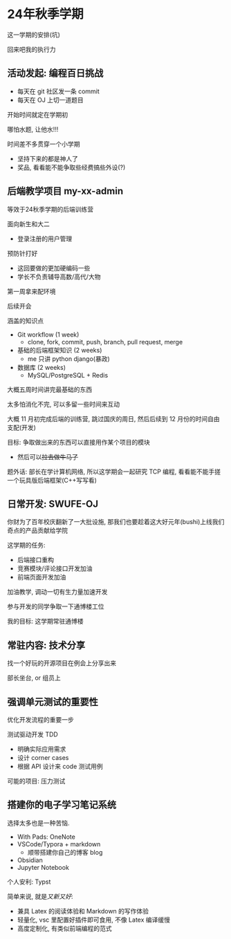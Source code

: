 # 24年秋季学期

这一学期的安排(坑)

回来吧我的执行力

## 活动发起: 编程百日挑战

- 每天在 git 社区发一条 commit
- 每天在 OJ 上切一道题目

开始时间就定在学期初

哪怕水题, 让他水!!!

时间差不多贯穿一个小学期

- 坚持下来的都是神人了
- 奖品, 看看能不能争取些经费搞些外设(?)

## 后端教学项目 my-xx-admin

等效于24秋季学期的后端训练营

面向新生和大二

- 登录注册的用户管理

预防针打好

- 这回要做的更加硬编码一些
- 学长不负责辅导高数/高代/大物

第一周拿来配环境

后续开会

涵盖的知识点

- Git workflow (1 week)
  - clone, fork, commit, push, branch, pull request, merge
- 基础的后端框架知识 (2 weeks)
  - me 只讲 python django(暴政)
- 数据库 (2 weeks)
  - MySQL/PostgreSQL + Redis

大概五周时间讲完最基础的东西

太多怕消化不完, 可以多留一些时间来互动

大概 11 月初完成后端的训练营, 跳过国庆的周日, 然后后续到 12 月份的时间自由支配(开发)

目标: 争取做出来的东西可以直接用作某个项目的模块

- 然后可以~~拉去做牛马了~~

题外话: 部长在学计算机网络, 所以这学期会一起研究 TCP 编程, 看看能不能手搓一个玩具版后端框架(C++写写看)

## 日常开发: SWUFE-OJ

你财为了百年校庆翻新了一大批设施, 那我们也要趁着这大好元年(bushi)上线我们奇点的产品贡献给学院

这学期的任务:

- 后端接口重构
- 竞赛模块/评论接口开发加油
- 前端页面开发加油

加油教学, 调动一切有生力量加速开发

参与开发的同学争取一下通博楼工位

我的目标: 这学期常驻通博楼

## 常驻内容: 技术分享

找一个好玩的开源项目在例会上分享出来

部长坐台, or 组员上

## 强调单元测试的重要性

优化开发流程的重要一步

测试驱动开发 TDD

- 明确实际应用需求
- 设计 corner cases
- 根据 API 设计来 code 测试用例

可能的项目: 压力测试

## 搭建你的电子学习笔记系统

选择太多也是一种苦恼.

- With Pads: OneNote
- VSCode/Typora + markdown
  - 顺带搭建你自己的博客 blog
- Obsidian
- Jupyter Notebook

个人安利: Typst

简单来说, 就是*又新又好*:

- 兼具 Latex 的阅读体验和 Markdown 的写作体验
- 轻量化, vsc 里配置好插件即可食用, 不像 Latex 编译缓慢
- 高度定制化, 有类似前端编程的范式
